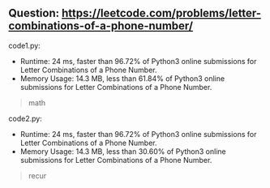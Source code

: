 ## Question: https://leetcode.com/problems/letter-combinations-of-a-phone-number/

code1.py:
* Runtime: 24 ms, faster than 96.72% of Python3 online submissions for Letter Combinations of a Phone Number.
* Memory Usage: 14.3 MB, less than 61.84% of Python3 online submissions for Letter Combinations of a Phone Number.
> math

code2.py:
* Runtime: 24 ms, faster than 96.72% of Python3 online submissions for Letter Combinations of a Phone Number.
* Memory Usage: 14.3 MB, less than 30.60% of Python3 online submissions for Letter Combinations of a Phone Number.
> recur
